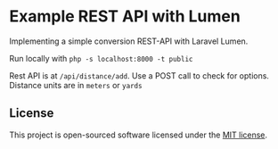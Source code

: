 # Example REST API with Lumen

Implementing a simple conversion REST-API with Laravel Lumen.

Run locally with `php -s localhost:8000 -t public`

Rest API is at `/api/distance/add`. Use a POST call to check for options. Distance units are in `meters` or `yards`


## License

This project is open-sourced software licensed under the [MIT license](https://opensource.org/licenses/MIT).
